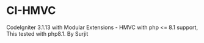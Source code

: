 # CI-HMVC
CodeIgniter 3.1.13 with Modular Extensions - HMVC with php <= 8.1 support, This tested with php8.1.
By Surjit
